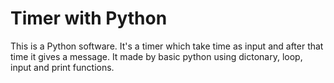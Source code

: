 # Timer with Python
This is a Python software. It's a timer which take time as input and after that time it gives a message. It made by basic python using dictonary, loop, input and print functions.
